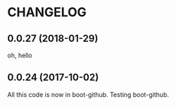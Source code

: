 # CHANGELOG

## 0.0.27 (2018-01-29)

oh, hello

## 0.0.24 (2017-10-02)

All this code is now in boot-github. Testing boot-github.

